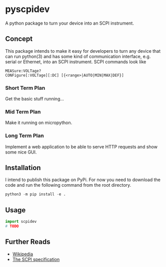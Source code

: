 # pyscpidev
A python package to turn your device into an SCPI instrument.

## Concept
This package intends to make it easy for developers to turn any device
that can run python(3) and has some kind of communication interface,
e.g. serial or Ethernet, into an SCPI instrument. SCPI commands look
like
```
MEASure:VOLTage?
CONFigure[:VOLTage][:DC] [{<range>|AUTO|MIN|MAX|DEF}]
```

### Short Term Plan
Get the basic stuff running...

### Mid Term Plan
Make it running on micropython.

### Long Term Plan
Implement a web application to be able to serve HTTP requests and show
some nice GUI.

## Installation
I intend to publish this package on PyPi. For now you need to download
the code and run the following command from the root directory.

```python
python3 -m pip install -e .
```

## Usage
```python
import scpidev
# TODO
```

## Further Reads
* [Wikipedia](https://en.wikipedia.org/wiki/Standard_Commands_for_Programmable_Instruments)
* [The SCPI specification](http://www.ivifoundation.org/docs/scpi-99.pdf)
